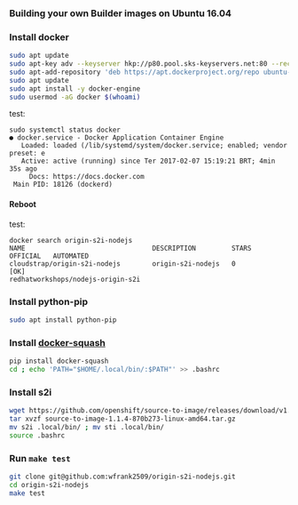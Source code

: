 ### Building your own Builder images on Ubuntu 16.04

### Install docker

```bash
sudo apt update
sudo apt-key adv --keyserver hkp://p80.pool.sks-keyservers.net:80 --recv-keys 58118E89F3A912897C070ADBF76221572C52609D
sudo apt-add-repository 'deb https://apt.dockerproject.org/repo ubuntu-xenial main'
sudo apt update
sudo apt install -y docker-engine
sudo usermod -aG docker $(whoami)
```

test:
```
sudo systemctl status docker
● docker.service - Docker Application Container Engine
   Loaded: loaded (/lib/systemd/system/docker.service; enabled; vendor preset: e
   Active: active (running) since Ter 2017-02-07 15:19:21 BRT; 4min 35s ago
     Docs: https://docs.docker.com
 Main PID: 18126 (dockerd)
```

#### Reboot

test:
```
docker search origin-s2i-nodejs
NAME                                DESCRIPTION         STARS     OFFICIAL   AUTOMATED
cloudstrap/origin-s2i-nodejs        origin-s2i-nodejs   0                    [OK]
redhatworkshops/nodejs-origin-s2i
```

### Install python-pip

```bash
sudo apt install python-pip
```

### Install [docker-squash](https://github.com/goldmann/docker-squash)

```bash
pip install docker-squash
cd ; echo 'PATH="$HOME/.local/bin/:$PATH"' >> .bashrc
```

### Install s2i

```bash
wget https://github.com/openshift/source-to-image/releases/download/v1.1.4/source-to-image-1.1.4-870b273-linux-amd64.tar.gz
tar xvzf source-to-image-1.1.4-870b273-linux-amd64.tar.gz
mv s2i .local/bin/ ; mv sti .local/bin/
source .bashrc
```

### Run `make test`

```bash
git clone git@github.com:wfrank2509/origin-s2i-nodejs.git
cd origin-s2i-nodejs
make test
```